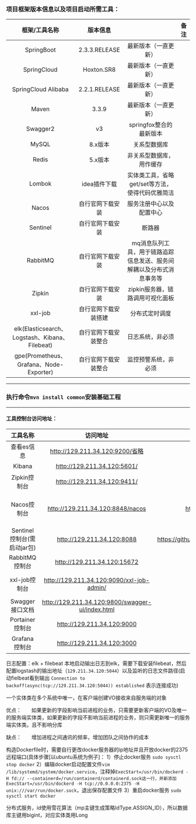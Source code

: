 ### 项目框架版本信息以及项目启动所需工具：
框架/工具名称 | 版本信息 |  | 备注 
 :---:  | :---: | :---: | :---: 
 SpringBoot | 2.3.3.RELEASE | 最新版本（一直更新）
 SpringCloud | Hoxton.SR8 | 最新版本（一直更新）
 SpringCloud Alibaba  | 2.2.1.RELEASE | 最新版本（一直更新）
 Maven  | 3.3.9 | 最新版本（一直更新）
 Swagger2  | v3 | springfox整合的最新版本
 MySQL  | 8.x版本 | 关系型数据库
 Redis  | 5.x版本 | 非关系型数据库，用作缓存
 Lombok  | idea插件下载 | 实体类工具，省略get/set等方法，使得代码优雅简洁
 Nacos  | 自行官网下载安装 | 服务注册中心以及配置中心
 Sentinel  | 自行官网下载安装 | 断路器
 RabbitMQ  | 自行官网下载安装 | mq消息队列工具，用于链路追踪信息发送、服务间解耦以及分布式消息事务等
 Zipkin  | 自行官网下载安装 | zipkin服务器，链路调用可视化面板
 xxl-job  | 自行官网下载安装搭建 | 分布式定时调度
 elk(Elasticsearch、Logstash、Kibana、Filebeat)  | 自行官网下载安装整合 | 日志系统，非必须
 gpe(Prometheus、Grafana、Node-Exporter)  | 自行官网下载安装整合 | 监控预警系统，非必须
 
***
### 执行命令`mvn install common`安装基础工程
***
#### 工具控制台访问地址：
工具名称 | 访问地址 | 官方/学习文档 | 备注 
 :---:  | :---: | :---: | :---: 
查看es信息 | http://129.211.34.120:9200/省略 | https://www.elastic.co/cn/ | elasticSearch 
Kibana|http://129.211.34.120:5601/ | https://www.elastic.co/cn/ | 日志系统可视化 
Zipkin控制台 | http://129.211.34.120:9411/ | https://zipkin.io/ | 链路追踪可视化 
Nacos控制台 | http://129.211.34.120:8848/nacos | https://nacos.io/zh-cn/docs/what-is-nacos.html | 注册中心以及配置中心，持久化部署，需要执行sql脚本，路径在`\sql\nacos\nacos_config.sql`
Sentinel控制台(需启动jar包) | http://129.211.34.120:8088 | https://github.com/alibaba/Sentinel/wiki/%E4%BB%8B%E7%BB%8D | 熔断器 
RabbitMQ控制台 | http://129.211.34.120:15672 | https://www.rabbitmq.com/ | 消息队列 
xxl-job控制台| http://129.211.34.120:9090/xxl-job-admin/ | https://www.xuxueli.com/xxl-job/ | 分布式定时任务,需要执行sql脚本，路径在`\sql\xxljob\xxl_job.sql` 
Swagger接口文档 | http://129.211.34.120:9800/swagger-ui/index.html | http://springfox.github.io/springfox/ | springfox的SwaggerV3版本 
Portainer控制台 | http://129.211.34.120:9000 | https://github.com/portainer/portainer | 管理docker容器 
Grafana控制台 | http://129.211.34.120:3000 | https://grafana.com/docs/grafana/latest/ | 监控预警系统Grafana可视化面板

日志配置：elk + filebeat  本地启动输出日志到elk，需要下载安装filebeat，然后配置logstash的输出地址（`129.211.34.120:5044`）以及监听的日志文件路径(启动fielbeat看到输出 `Connection to backoff(async(tcp://129.211.34.120:5044)) established` 表示连接成功)


一个实体类在多个系统中唯一，在客户端创建VO接收来自服务端的对象

优点：
      如果更新的字段影响当前进程的业务，只需要更新客户端的VO及唯一的服务端实体类，如果更新的字段不影响当前进程的业务，则只需更新唯一的服务端实体类。且不影响分库

缺点：
      增加进程之间通讯的频率，增加团队之间协作的成本



构造Dockerfile时，需要自行更改docker服务器的ip地址并且开放docker的2375远程端口(具体步骤[以ubuntu系统为例子]：
1）停止docker服务 `sudo sysctl stop docker`
2）编辑docker启动配置文件`vim /lib/systemd/system/docker.service`，注释掉`ExecStart=/usr/bin/dockerd -H fd:// --containerd=/run/containerd/containerd.sock这一行，并新添加ExecStart=/usr/bin/dockerd -H tcp://0.0.0.0:2375 -H unix:///var/run/docker.sock`，退出保存配置文件 
3）重启docker服务 `sudo sysctl start docker`


分布式服务，id使用雪花算法（mp主键生成策略IdType.ASSIGN_ID），所以数据库主键用bigint，对应实体类用Long